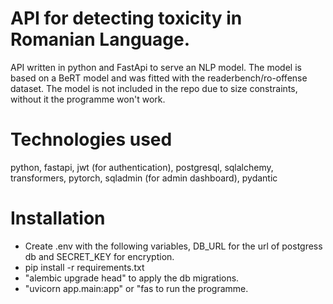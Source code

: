 # API for detecting toxicity in Romanian Language. 
API written in python and FastApi to serve an NLP model. 
The model is based on a BeRT model and was fitted with the readerbench/ro-offense dataset.
The model is not included in the repo due to size constraints, without it the programme won't work. 

# Technologies used
python, fastapi, jwt (for authentication), postgresql, sqlalchemy, transformers, pytorch, sqladmin (for admin dashboard), pydantic

# Installation
* Create .env with the following variables, DB_URL for the url of postgress db and SECRET_KEY for encryption.
* pip install -r requirements.txt
* "alembic upgrade head" to apply the db migrations.
* "uvicorn app.main:app" or "fas to run the programme.
